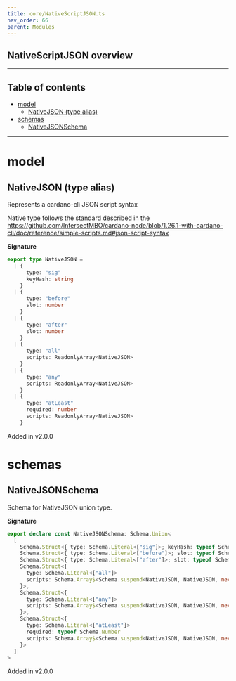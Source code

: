 ```yaml
---
title: core/NativeScriptJSON.ts
nav_order: 66
parent: Modules
---
```


## NativeScriptJSON overview

---

<h2 class="text-delta">Table of contents</h2>

- [model](#model)
  - [NativeJSON (type alias)](#nativejson-type-alias)
- [schemas](#schemas)
  - [NativeJSONSchema](#nativejsonschema)

---

# model

## NativeJSON (type alias)

Represents a cardano-cli JSON script syntax

Native type follows the standard described in the
https://github.com/IntersectMBO/cardano-node/blob/1.26.1-with-cardano-cli/doc/reference/simple-scripts.md#json-script-syntax

**Signature**

```ts
export type NativeJSON =
  | {
      type: "sig"
      keyHash: string
    }
  | {
      type: "before"
      slot: number
    }
  | {
      type: "after"
      slot: number
    }
  | {
      type: "all"
      scripts: ReadonlyArray<NativeJSON>
    }
  | {
      type: "any"
      scripts: ReadonlyArray<NativeJSON>
    }
  | {
      type: "atLeast"
      required: number
      scripts: ReadonlyArray<NativeJSON>
    }
```

Added in v2.0.0

# schemas

## NativeJSONSchema

Schema for NativeJSON union type.

**Signature**

```ts
export declare const NativeJSONSchema: Schema.Union<
  [
    Schema.Struct<{ type: Schema.Literal<["sig"]>; keyHash: typeof Schema.String }>,
    Schema.Struct<{ type: Schema.Literal<["before"]>; slot: typeof Schema.Number }>,
    Schema.Struct<{ type: Schema.Literal<["after"]>; slot: typeof Schema.Number }>,
    Schema.Struct<{
      type: Schema.Literal<["all"]>
      scripts: Schema.Array$<Schema.suspend<NativeJSON, NativeJSON, never>>
    }>,
    Schema.Struct<{
      type: Schema.Literal<["any"]>
      scripts: Schema.Array$<Schema.suspend<NativeJSON, NativeJSON, never>>
    }>,
    Schema.Struct<{
      type: Schema.Literal<["atLeast"]>
      required: typeof Schema.Number
      scripts: Schema.Array$<Schema.suspend<NativeJSON, NativeJSON, never>>
    }>
  ]
>
```

Added in v2.0.0
